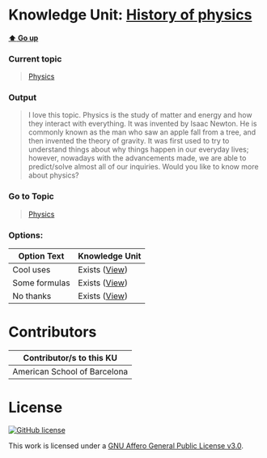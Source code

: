 # Knowledge Unit: [History of physics](../../knowledge_units/physics/history-of-physics.md)

#### [:arrow_up: Go up](../../topics/physics.md)
### Current topic
> [Physics](../../topics/physics.md)
### Output
> I love this topic. Physics is the study of matter and energy and how they interact with everything. It was invented by Isaac Newton. He is commonly known as the man who saw an apple fall from a tree, and then invented the theory of gravity. It was first used to try to understand things about why things happen in our everyday lives; however, nowadays with the advancements made, we are able to predict/solve almost all of our inquiries. Would you like to know more about physics?
### Go to Topic
> [Physics](../../topics/physics.md)

### Options: 

| Option Text | Knowledge Unit |
| - | - |  
| Cool uses  |  Exists ([View](../../knowledge_units/physics/cool-uses.md))  |  
| Some formulas  |  Exists ([View](../../knowledge_units/physics/some-formulas.md))  |  
| No thanks  |  Exists ([View](../../knowledge_units/physics/no-thanks.md))  | 

# Contributors

| Contributor/s to this KU |
| - | 
| American School of Barcelona |

# License
[![GitHub license](https://img.shields.io/github/license/inbrainz/cerebro)](https://github.com/inbrainz/cerebro/blob/master/LICENSE)

This work is licensed under a [GNU Affero General Public License v3.0](https://www.gnu.org/licenses/agpl-3.0.txt).
